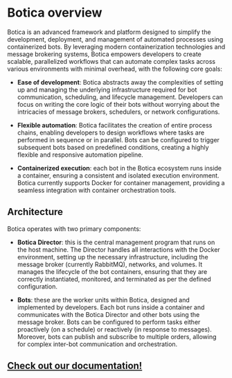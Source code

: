 # Botica overview

Botica is an advanced framework and platform designed to simplify the development, deployment, and
management of automated processes using containerized bots. By leveraging modern containerization
technologies and message brokering systems, Botica empowers developers to create scalable,
parallelized workflows that can automate complex tasks across various environments with minimal
overhead, with the following core goals:

- **Ease of development**: Botica abstracts away the complexities of setting up and managing the
  underlying infrastructure required for bot communication, scheduling, and lifecycle management.
  Developers can focus on writing the core logic of their bots without worrying about the
  intricacies of message brokers, schedulers, or network configurations.

- **Flexible automation**: Botica facilitates the creation of entire process chains, enabling
  developers to design workflows where tasks are performed in sequence or in parallel. Bots can be
  configured to trigger subsequent bots based on predefined conditions, creating a highly flexible
  and responsive automation pipeline.

- **Containerized execution**: each bot in the Botica ecosystem runs inside a container, ensuring a
  consistent and isolated execution environment. Botica currently supports Docker for container
  management, providing a seamless integration with container orchestration tools.

## Architecture

Botica operates with two primary components:

- **Botica Director**: this is the central management program that runs on the host machine. The
  Director handles all interactions with the Docker environment, setting up the necessary
  infrastructure, including the message broker (currently RabbitMQ), networks, and volumes. It
  manages the lifecycle of the bot containers, ensuring that they are correctly instantiated,
  monitored, and terminated as per the defined configuration.

- **Bots**: these are the worker units within Botica, designed and implemented by developers. Each
  bot runs inside a container and communicates with the Botica Director and other bots using the
  message broker. Bots can be configured to perform tasks either proactively (on a schedule) or
  reactively (in response to messages). Moreover, bots can publish and subscribe to multiple orders,
  allowing for complex inter-bot communication and orchestration.

## [Check out our documentation!](docs/getting-started.md)
